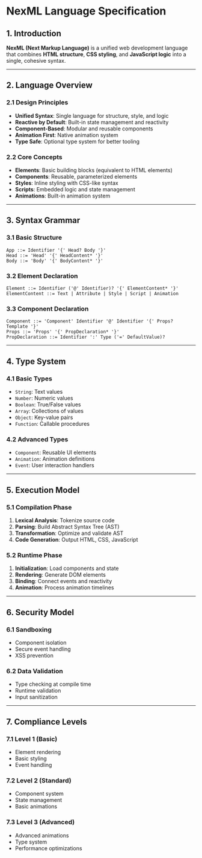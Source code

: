 # NexML Language Specification

## 1. Introduction
**NexML (Next Markup Language)** is a unified web development language that combines **HTML structure**, **CSS styling**, and **JavaScript logic** into a single, cohesive syntax.

---

## 2. Language Overview

### 2.1 Design Principles
- **Unified Syntax**: Single language for structure, style, and logic  
- **Reactive by Default**: Built-in state management and reactivity  
- **Component-Based**: Modular and reusable components  
- **Animation First**: Native animation system  
- **Type Safe**: Optional type system for better tooling  

### 2.2 Core Concepts
- **Elements**: Basic building blocks (equivalent to HTML elements)  
- **Components**: Reusable, parameterized elements  
- **Styles**: Inline styling with CSS-like syntax  
- **Scripts**: Embedded logic and state management  
- **Animations**: Built-in animation system  

---

## 3. Syntax Grammar

### 3.1 Basic Structure
```ebnf
App ::= Identifier '{' Head? Body '}'
Head ::= 'Head' '{' HeadContent* '}'
Body ::= 'Body' '{' BodyContent* '}'
```

### 3.2 Element Declaration
```ebnf
Element ::= Identifier ('@' Identifier)? '{' ElementContent* '}'
ElementContent ::= Text | Attribute | Style | Script | Animation
```

### 3.3 Component Declaration
```ebnf
Component ::= 'Component' Identifier '@' Identifier '{' Props? Template '}'
Props ::= 'Props' '{' PropDeclaration* '}'
PropDeclaration ::= Identifier ':' Type ('=' DefaultValue)?
```

---

## 4. Type System

### 4.1 Basic Types
- `String`: Text values  
- `Number`: Numeric values  
- `Boolean`: True/False values  
- `Array`: Collections of values  
- `Object`: Key-value pairs  
- `Function`: Callable procedures  

### 4.2 Advanced Types
- `Component`: Reusable UI elements  
- `Animation`: Animation definitions  
- `Event`: User interaction handlers  

---

## 5. Execution Model

### 5.1 Compilation Phase
1. **Lexical Analysis**: Tokenize source code  
2. **Parsing**: Build Abstract Syntax Tree (AST)  
3. **Transformation**: Optimize and validate AST  
4. **Code Generation**: Output HTML, CSS, JavaScript  

### 5.2 Runtime Phase
1. **Initialization**: Load components and state  
2. **Rendering**: Generate DOM elements  
3. **Binding**: Connect events and reactivity  
4. **Animation**: Process animation timelines  

---

## 6. Security Model

### 6.1 Sandboxing
- Component isolation  
- Secure event handling  
- XSS prevention  

### 6.2 Data Validation
- Type checking at compile time  
- Runtime validation  
- Input sanitization  

---

## 7. Compliance Levels

### 7.1 Level 1 (Basic)
- Element rendering  
- Basic styling  
- Event handling  

### 7.2 Level 2 (Standard)
- Component system  
- State management  
- Basic animations  

### 7.3 Level 3 (Advanced)
- Advanced animations  
- Type system  
- Performance optimizations  
